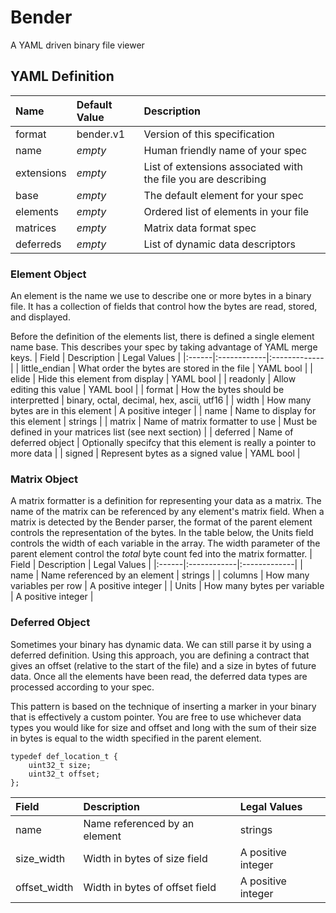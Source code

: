 # Bender
A YAML driven binary file viewer

## YAML Definition
| Name | Default Value | Description |
|:-----|:--------------|:------------|
| format | bender.v1 | Version of this specification |
| name | _empty_ | Human friendly name of your spec |
| extensions | _empty_ | List of extensions associated with the file you are describing |
| base | _empty_ | The default element for your spec |
| elements | _empty_ | Ordered list of elements in your file |
| matrices | _empty_ | Matrix data format spec |
| deferreds | _empty_ | List of dynamic data descriptors |

### Element Object
An element is the name we use to describe one or more bytes in a binary file. It has a collection of fields that control how the bytes are read, stored, and displayed.

Before the definition of the elements list, there is defined a single element name base. This describes your spec by taking advantage of YAML merge keys.
| Field | Description | Legal Values |
|:------|:------------|:-------------|
| little_endian | What order the bytes are stored in the file | YAML bool |
| elide | Hide this element from display | YAML bool |
| readonly | Allow editing this value | YAML bool |
| format | How the bytes should be interpretted | binary, octal, decimal, hex, ascii, utf16 |
| width | How many bytes are in this element | A positive integer |
| name | Name to display for this element | strings |
| matrix | Name of matrix formatter to use | Must be defined in your matrices list (see next section) |
| deferred | Name of deferred object | Optionally specifcy that this element is really a pointer to more data |
| signed | Represent bytes as a signed value | YAML bool |

### Matrix Object
A matrix formatter is a definition for representing your data as a matrix. The name of the matrix can be referenced
by any element's matrix field. When a matrix is detected by the Bender parser, the format of the parent element controls the representation of the bytes. In the table below, the Units field controls the width of each variable in the array. The width parameter of the parent element control the *total* byte count fed into the matrix formatter.
| Field | Description | Legal Values |
|:------|:------------|:-------------|
| name | Name referenced by an element | strings |
| columns | How many variables per row | A positive integer |
| Units | How many bytes per variable | A positive integer |

### Deferred Object
Sometimes your binary has dynamic data. We can still parse it by using a deferred definition. Using this approach, you are defining a contract that gives an offset (relative to the start of the file) and a size in bytes of future data. Once all the elements have been read, the deferred data types are processed according to your spec.

This pattern is based on the technique of inserting a marker in your binary that is effectively a custom pointer. You are free to use whichever data types
you would like for size and offset and long with the sum of their size in bytes is equal to the width specified in the parent element.
```
typedef def_location_t {
	uint32_t size;
	uint32_t offset;
};
```

| Field | Description | Legal Values |
|:------|:------------|:-------------|
| name | Name referenced by an element | strings |
| size_width | Width in bytes of size field | A positive integer |
| offset_width | Width in bytes of offset field | A positive integer |